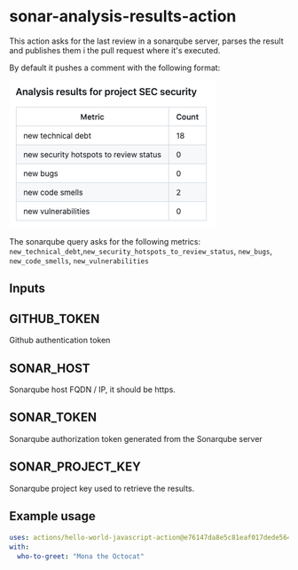 # sonar-analysis-results-action

This action asks for the last review in a sonarqube server, parses the result and publishes them i the pull request where it's executed.

By default it pushes a comment with the following format:

![Comment message](image.png)

The sonarqube query asks for the following metrics: `new_technical_debt`,`new_security_hotspots_to_review_status`, `new_bugs`, `new_code_smells`, `new_vulnerabilities`

## Inputs

## GITHUB_TOKEN

Github authentication token

## SONAR_HOST

Sonarqube host FQDN / IP, it should be https.

## SONAR_TOKEN

Sonarqube authorization token generated from the Sonarqube server

## SONAR_PROJECT_KEY

Sonarqube project key used to retrieve the results.

## Example usage

```yaml
uses: actions/hello-world-javascript-action@e76147da8e5c81eaf017dede5645551d4b94427b
with:
  who-to-greet: "Mona the Octocat"
```
